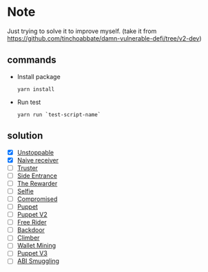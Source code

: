# Note
Just trying to solve it to improve myself.
(take it from https://github.com/tinchoabbate/damn-vulnerable-defi/tree/v2-dev)

## commands
- Install package
    ```
    yarn install
    ```
- Run test
    ```
    yarn run `test-script-name`
    ```

## solution
- [x] [Unstoppable](https://github.com/CokeFung/damn-vulnerable-defi-v3-ethers-solution/tree/main/test/unstoppable)
- [x] [Naive receiver](https://github.com/CokeFung/damn-vulnerable-defi-v3-ethers-solution/tree/main/test/naive-receiver)
- [ ] [Truster](https://github.com/CokeFung/damn-vulnerable-defi-v3-ethers-solution/tree/main/test/truster)
- [ ] [Side Entrance](https://github.com/CokeFung/damn-vulnerable-defi-v3-ethers-solution/tree/main/test/side-entrance)
- [ ] [The Rewarder](https://github.com/CokeFung/damn-vulnerable-defi-v3-ethers-solution/tree/main/test/the-rewarder)
- [ ] [Selfie](https://github.com/CokeFung/damn-vulnerable-defi-v3-ethers-solution/tree/main/test/selfie)
- [ ] [Compromised](https://github.com/CokeFung/damn-vulnerable-defi-v3-ethers-solution/tree/main/test/compromised)
- [ ] [Puppet](https://github.com/CokeFung/damn-vulnerable-defi-v3-ethers-solution/tree/main/test/puppet)
- [ ] [Puppet V2](https://github.com/CokeFung/damn-vulnerable-defi-v3-ethers-solution/tree/main/test/puppet-v2)
- [ ] [Free Rider](https://github.com/CokeFung/damn-vulnerable-defi-v3-ethers-solution/tree/main/test/free-rider)
- [ ] [Backdoor](https://github.com/CokeFung/damn-vulnerable-defi-v3-ethers-solution/tree/main/test/backdoor)
- [ ] [Climber](https://github.com/CokeFung/damn-vulnerable-defi-v3-ethers-solution/tree/main/test/climber)
- [ ] [Wallet Mining](https://github.com/CokeFung/damn-vulnerable-defi-v3-ethers-solution/tree/main/test/wallet-mining)
- [ ] [Puppet V3](https://github.com/CokeFung/damn-vulnerable-defi-v3-ethers-solution/tree/main/test/puppet-v3)
- [ ] [ABI Smuggling](https://github.com/CokeFung/damn-vulnerable-defi-v3-ethers-solution/tree/main/test/abi-smuggling)